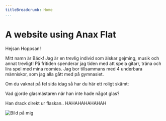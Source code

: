 ```yaml
---
titleBreadcrumb: Home
...
```

A website using Anax Flat
===============================

Hejsan Hoppsan!

Mitt namn är Bäck! Jag är en trevlig individ som älskar gejming, musik och annat trevligt!
På fritiden spenderar jag tiden med att spela gitarr, träna och lira spel med mina roomies.
Jag bor tillsammans med 4 underbara människor, som jag alla gått med på gymnasiet.

Om du vaknat på fel sida idag så har du här ett roligt skämt:

Vad gjorde glasmästaren när han inte hade något glas?

Han drack direkt ur flaskan.. HAHAHAHAHAHAH

![Bild på mig](image/bilda.jpg&aro)

